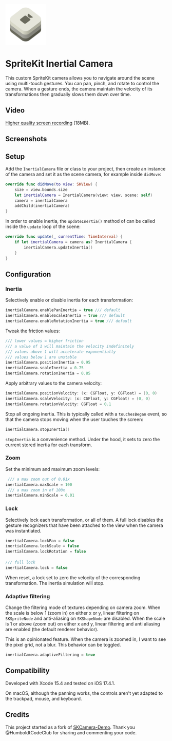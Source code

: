 <img src="Images/SpriteKit-Inertial-Camera-Icon-Alpha.png" alt="SpriteKit-Inertial-Camera-Icon" style="width:25%;" />

#  SpriteKit Inertial Camera

This custom SpriteKit camera allows you to navigate around the scene using multi-touch gestures. You can pan, pinch, and rotate to control the camera. When a gesture ends, the camera maintain the velocity of its transformations then gradually slows them down over time.

## Video

[Higher quality screen recording](https://www.achrafkassioui.com/images/SpriteKit-Inertial-Camera-Demo.mp4) (18MB).

## Screenshots



## Setup

Add the `InertialCamera` file or class to your project, then create an instance of the camera and set it as the scene camera, for example inside `didMove`:

```swift
override func didMove(to view: SKView) {
    size = view.bounds.size
    let inertialCamera = InertialCamera(view: view, scene: self)
    camera = inertialCamera
    addChild(inertialCamera)
}
```

In order to enable inertia, the `updateInertia()` method of can be called inside the `update` loop of the scene:

```swift
override func update(_ currentTime: TimeInterval) {
    if let inertialCamera = camera as? InertialCamera {
        inertialCamera.updateInertia()
    }
}
```

## Configuration

### Inertia

Selectively enable or disable inertia for each transformation:

```swift
inertialCamera.enablePanInertia = true /// default
inertialCamera.enableScaleInertia = true /// default
inertialCamera.enableRotationInertia = true /// default
```

Tweak the friction values:

```swift
/// lower values = higher friction
/// a value of 1 will maintain the velocity indefinitely
/// values above 1 will accelerate exponentially
/// values below 1 are unstable
inertialCamera.positionInertia = 0.95
inertialCamera.scaleInertia = 0.75
inertialCamera.rotationInertia = 0.85
```

Apply arbitrary values to the camera velocity:

```swift
inertialCamera.positionVelocity: (x: CGFloat, y: CGFloat) = (0, 0)
inertialCamera.scaleVelocity: (x: CGFloat, y: CGFloat) = (0, 0)
inertialCamera.rotationVelocity: CGFloat = 0.1
```

Stop all ongoing inertia. This is typically called with a `touchesBegan` event, so that the camera stops moving when the user touches the screen:

```swift
inertialCamera.stopInertia()
```

`stopInertia` is a convenience method. Under the hood, it sets to zero the current stored inertia for each transform.

### Zoom

Set the minimum and maximum zoom levels:

```swift
 /// a max zoom out of 0.01x
inertialCamera.maxScale = 100
 /// a max zoom in of 100x
inertialCamera.minScale = 0.01
```

### Lock

Selectively lock each transformation, or all of them. A full lock disables the gesture recognizers that have been attached to the view when the camera was instantiated.

```swift
inertialCamera.lockPan = false
inertialCamera.lockScale = false
inertialCamera.lockRotation = false

/// full lock
inertialCamera.lock = false
```

When reset, a lock set to zero the velocity of the corresponding transformation. The inertia simulation will stop.

### Adaptive filtering

Change the filtering mode of textures depending on camera zoom. When the scale is below 1 (zoom in) on either x or y, linear filtering on `SKSpriteNode` and anti-aliasing on `SKShapeNode` are disabled. When the scale is 1 or above (zoom out) on either x and y, linear filtering and anti aliasing are enabled (the default renderer behavior).

This is an opinionated feature. When the camera is zoomed in, I want to see the pixel grid, not a blur. This behavior can be toggled.

```swift
inertialCamera.adaptiveFiltering = true
```

## Compatibility

Developed with Xcode 15.4 and tested on iOS 17.4.1.

On macOS, although the panning works, the controls aren't yet adapted to the trackpad, mouse, and keyboard.

## Credits

This project started as a fork of [SKCamera-Demo](https://github.com/HumboldtCodeClub/SKCamera-Demo). Thank you @HumboldtCodeClub for sharing and commenting your code.


